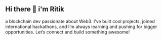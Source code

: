 ## Hi there 👋 i'm Ritik
a blockchain dev passionate about Web3. I’ve built cool projects, joined international hackathons, and I’m always learning and pushing for bigger opportunities. Let’s connect and build something awesome!




